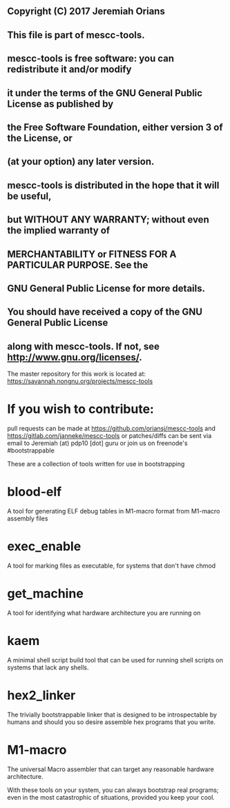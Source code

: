 ## Copyright (C) 2017 Jeremiah Orians
## This file is part of mescc-tools.
##
## mescc-tools is free software: you can redistribute it and/or modify
## it under the terms of the GNU General Public License as published by
## the Free Software Foundation, either version 3 of the License, or
## (at your option) any later version.
##
## mescc-tools is distributed in the hope that it will be useful,
## but WITHOUT ANY WARRANTY; without even the implied warranty of
## MERCHANTABILITY or FITNESS FOR A PARTICULAR PURPOSE.  See the
## GNU General Public License for more details.
##
## You should have received a copy of the GNU General Public License
## along with mescc-tools.  If not, see <http://www.gnu.org/licenses/>.

The master repository for this work is located at:
https://savannah.nongnu.org/projects/mescc-tools

# If you wish to contribute:
pull requests can be made at https://github.com/oriansj/mescc-tools
and https://gitlab.com/janneke/mescc-tools
or patches/diffs can be sent via email to Jeremiah (at) pdp10 [dot] guru
or join us on freenode's #bootstrappable

These are a collection of tools written for use in bootstrapping

# blood-elf
A tool for generating ELF debug tables in M1-macro format from M1-macro assembly files

# exec_enable
A tool for marking files as executable, for systems that don't have chmod

# get_machine
A tool for identifying what hardware architecture you are running on

# kaem
A minimal shell script build tool that can be used for running shell scripts on
systems that lack any shells.

# hex2_linker
The trivially bootstrappable linker that is designed to be introspectable by
humans and should you so desire assemble hex programs that you write.

# M1-macro
The universal Macro assembler that can target any reasonable hardware architecture.


With these tools on your system, you can always bootstrap real programs; even in
the most catastrophic of situations, provided you keep your cool.

